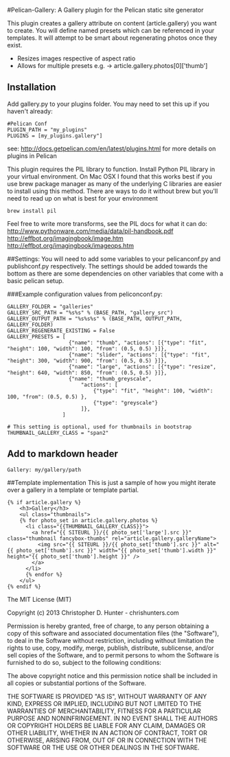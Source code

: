 #Pelican-Gallery: A Gallery plugin for the Pelican static site generator

This plugin creates a gallery attribute on content (article.gallery) you want to create.  You 
will define named presets which can be referenced in your templates.  It will attempt to be smart
about regenerating photos once they exist.  

- Resizes images respective of aspect ratio
- Allows for multiple presets e.g. -> article.gallery.photos[0]['thumb']

## Installation

Add gallery.py to your plugins folder.  You may need to set this up if you haven't already:
```
#Pelican Conf
PLUGIN_PATH = "my_plugins"
PLUGINS = [my_plugins.gallery"]
```
see: http://docs.getpelican.com/en/latest/plugins.html for more details on plugins in Pelican

This plugin requires the PIL library to function. Install Python PIL library in your virtual environment.  On Mac OSX I found that this works best if you use brew package manager as many of the underlying C libraries are easier to install using this method.  There are ways to do it without brew but you'll need to read up on what is best for your environment

```brew install pil```

Feel free to write more transforms, see the PIL docs for what it can do:
http://www.pythonware.com/media/data/pil-handbook.pdf 
http://effbot.org/imagingbook/image.htm
http://effbot.org/imagingbook/imageops.htm

##Settings:
You will need to add some variables to your pelicanconf.py and publishconf.py respectively.  The settings should be added towards the bottom as there are some dependencies on other variables that come with a basic pelican setup.  

###Example configuration values from peliconconf.py:
```
GALLERY_FOLDER = "galleries"
GALLERY_SRC_PATH = "%s%s" % (BASE_PATH, "gallery_src")
GALLERY_OUTPUT_PATH = "%s%s%s" % (BASE_PATH, OUTPUT_PATH, GALLERY_FOLDER)
GALLERY_REGENERATE_EXISTING = False
GALLERY_PRESETS = [
                    {"name": "thumb", "actions": [{"type": "fit", "height": 100, "width": 100, "from": (0.5, 0.5) }]},
                    {"name": "slider", "actions": [{"type": "fit", "height": 300, "width": 900, "from": (0.5, 0.5) }]},
                    {"name": "large", "actions": [{"type": "resize", "height": 640, "width": 850, "from": (0.5, 0.5) }]},
                    {"name": "thumb_greyscale", 
                        "actions": [
                            {"type": "fit", "height": 100, "width": 100, "from": (0.5, 0.5) },
                            {"type": "greyscale"}
                        ]},
                  ]

# This setting is optional, used for thumbnails in bootstrap
THUMBNAIL_GALLERY_CLASS = "span2"
```

## Add to markdown header
```
Gallery: my/gallery/path
```

##Template implementation
This is just a sample of how you might iterate over a gallery in a template or template partial.

```
{% if article.gallery %}
    <h3>Gallery</h3>
    <ul class="thumbnails">
    {% for photo_set in article.gallery.photos %}
      <li class="{{THUMBNAIL_GALLERY_CLASS}}">
        <a href="{{ SITEURL }}/{{ photo_set['large'].src }}" class="thumbnail fancybox-thumbs" rel="article.gallery.galleryName">
          <img src="{{ SITEURL }}/{{ photo_set['thumb'].src }}" alt="{{ photo_set['thumb'].src }}" width="{{ photo_set['thumb'].width }}" height="{{ photo_set['thumb'].height }}" />
        </a>
      </li>
      {% endfor %}
    </ul>
{% endif %}
```

The MIT License (MIT)

Copyright (c) 2013 Christopher D. Hunter - chrishunters.com

Permission is hereby granted, free of charge, to any person obtaining a copy
of this software and associated documentation files (the "Software"), to deal
in the Software without restriction, including without limitation the rights
to use, copy, modify, merge, publish, distribute, sublicense, and/or sell
copies of the Software, and to permit persons to whom the Software is
furnished to do so, subject to the following conditions:

The above copyright notice and this permission notice shall be included in
all copies or substantial portions of the Software.

THE SOFTWARE IS PROVIDED "AS IS", WITHOUT WARRANTY OF ANY KIND, EXPRESS OR
IMPLIED, INCLUDING BUT NOT LIMITED TO THE WARRANTIES OF MERCHANTABILITY,
FITNESS FOR A PARTICULAR PURPOSE AND NONINFRINGEMENT. IN NO EVENT SHALL THE
AUTHORS OR COPYRIGHT HOLDERS BE LIABLE FOR ANY CLAIM, DAMAGES OR OTHER
LIABILITY, WHETHER IN AN ACTION OF CONTRACT, TORT OR OTHERWISE, ARISING FROM,
OUT OF OR IN CONNECTION WITH THE SOFTWARE OR THE USE OR OTHER DEALINGS IN
THE SOFTWARE.
